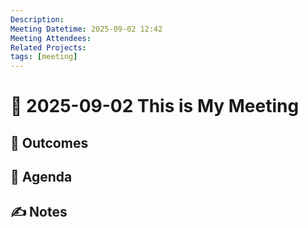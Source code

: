 ```yaml
---
Description:
Meeting Datetime: 2025-09-02 12:42
Meeting Attendees:
Related Projects:
tags: [meeting]
---
```

# 📆 2025-09-02 This is My Meeting

## 🔮 Outcomes

## 📢 Agenda

## ✍ Notes
